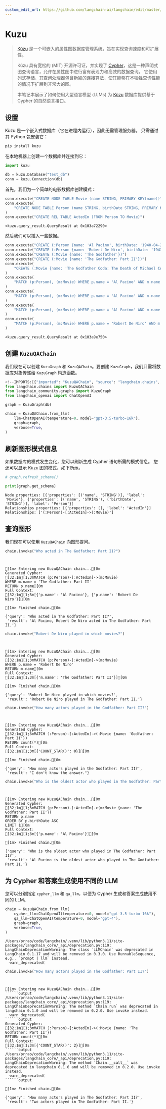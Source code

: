 ```yaml
---
custom_edit_url: https://github.com/langchain-ai/langchain/edit/master/docs/docs/integrations/graphs/kuzu_db.ipynb
---
```

# Kuzu

> [Kùzu](https://kuzudb.com) 是一个可嵌入的属性图数据库管理系统，旨在实现查询速度和可扩展性。
>
> Kùzu 具有宽松的 (MIT) 开源许可证，并实现了 [Cypher](https://en.wikipedia.org/wiki/Cypher_(query_language))，这是一种声明式图查询语言，允许在属性图中进行富有表现力和高效的数据查询。
> 它使用列式存储，其查询处理器包含新颖的连接算法，使其能够在不牺牲查询性能的情况下扩展到非常大的图。
>
> 本笔记本展示了如何使用大型语言模型 (LLMs) 为 [Kùzu](https://kuzudb.com) 数据库提供基于 Cypher 的自然语言接口。

## 设置

Kùzu 是一个嵌入式数据库（它在进程内运行），因此无需管理服务器。
只需通过其 Python 包安装它：

```bash
pip install kuzu
```

在本地机器上创建一个数据库并连接到它：


```python
import kuzu

db = kuzu.Database("test_db")
conn = kuzu.Connection(db)
```

首先，我们为一个简单的电影数据库创建模式：


```python
conn.execute("CREATE NODE TABLE Movie (name STRING, PRIMARY KEY(name))")
conn.execute(
    "CREATE NODE TABLE Person (name STRING, birthDate STRING, PRIMARY KEY(name))"
)
conn.execute("CREATE REL TABLE ActedIn (FROM Person TO Movie)")
```



```output
<kuzu.query_result.QueryResult at 0x103a72290>
```


然后我们可以插入一些数据。


```python
conn.execute("CREATE (:Person {name: 'Al Pacino', birthDate: '1940-04-25'})")
conn.execute("CREATE (:Person {name: 'Robert De Niro', birthDate: '1943-08-17'})")
conn.execute("CREATE (:Movie {name: 'The Godfather'})")
conn.execute("CREATE (:Movie {name: 'The Godfather: Part II'})")
conn.execute(
    "CREATE (:Movie {name: 'The Godfather Coda: The Death of Michael Corleone'})"
)
conn.execute(
    "MATCH (p:Person), (m:Movie) WHERE p.name = 'Al Pacino' AND m.name = 'The Godfather' CREATE (p)-[:ActedIn]->(m)"
)
conn.execute(
    "MATCH (p:Person), (m:Movie) WHERE p.name = 'Al Pacino' AND m.name = 'The Godfather: Part II' CREATE (p)-[:ActedIn]->(m)"
)
conn.execute(
    "MATCH (p:Person), (m:Movie) WHERE p.name = 'Al Pacino' AND m.name = 'The Godfather Coda: The Death of Michael Corleone' CREATE (p)-[:ActedIn]->(m)"
)
conn.execute(
    "MATCH (p:Person), (m:Movie) WHERE p.name = 'Robert De Niro' AND m.name = 'The Godfather: Part II' CREATE (p)-[:ActedIn]->(m)"
)
```



```output
<kuzu.query_result.QueryResult at 0x103a9e750>
```


## 创建 `KuzuQAChain`

我们现在可以创建 `KuzuGraph` 和 `KuzuQAChain`。要创建 `KuzuGraph`，我们只需将数据库对象传递给 `KuzuGraph` 构造函数。


```python
<!--IMPORTS:[{"imported": "KuzuQAChain", "source": "langchain.chains", "docs": "https://python.langchain.com/api_reference/community/chains/langchain_community.chains.graph_qa.kuzu.KuzuQAChain.html", "title": "Kuzu"}, {"imported": "KuzuGraph", "source": "langchain_community.graphs", "docs": "https://python.langchain.com/api_reference/community/graphs/langchain_community.graphs.kuzu_graph.KuzuGraph.html", "title": "Kuzu"}, {"imported": "ChatOpenAI", "source": "langchain_openai", "docs": "https://python.langchain.com/api_reference/openai/chat_models/langchain_openai.chat_models.base.ChatOpenAI.html", "title": "Kuzu"}]-->
from langchain.chains import KuzuQAChain
from langchain_community.graphs import KuzuGraph
from langchain_openai import ChatOpenAI
```


```python
graph = KuzuGraph(db)
```


```python
chain = KuzuQAChain.from_llm(
    llm=ChatOpenAI(temperature=0, model="gpt-3.5-turbo-16k"),
    graph=graph,
    verbose=True,
)
```

## 刷新图形模式信息

如果数据库的模式发生变化，您可以刷新生成 Cypher 语句所需的模式信息。
您还可以显示 Kùzu 图的模式，如下所示。


```python
# graph.refresh_schema()
```


```python
print(graph.get_schema)
```
```output
Node properties: [{'properties': [('name', 'STRING')], 'label': 'Movie'}, {'properties': [('name', 'STRING'), ('birthDate', 'STRING')], 'label': 'Person'}]
Relationships properties: [{'properties': [], 'label': 'ActedIn'}]
Relationships: ['(:Person)-[:ActedIn]->(:Movie)']
```
## 查询图形

我们现在可以使用 `KuzuQAChain` 向图形提问。


```python
chain.invoke("Who acted in The Godfather: Part II?")
```
```output


[1m> Entering new KuzuQAChain chain...[0m
Generated Cypher:
[32;1m[1;3mMATCH (p:Person)-[:ActedIn]->(m:Movie)
WHERE m.name = 'The Godfather: Part II'
RETURN p.name[0m
Full Context:
[32;1m[1;3m[{'p.name': 'Al Pacino'}, {'p.name': 'Robert De Niro'}][0m

[1m> Finished chain.[0m
```


```output
{'query': 'Who acted in The Godfather: Part II?',
 'result': 'Al Pacino, Robert De Niro acted in The Godfather: Part II.'}
```



```python
chain.invoke("Robert De Niro played in which movies?")
```
```output


[1m> Entering new KuzuQAChain chain...[0m
Generated Cypher:
[32;1m[1;3mMATCH (p:Person)-[:ActedIn]->(m:Movie)
WHERE p.name = 'Robert De Niro'
RETURN m.name[0m
Full Context:
[32;1m[1;3m[{'m.name': 'The Godfather: Part II'}][0m

[1m> Finished chain.[0m
```


```output
{'query': 'Robert De Niro played in which movies?',
 'result': 'Robert De Niro played in The Godfather: Part II.'}
```



```python
chain.invoke("How many actors played in the Godfather: Part II?")
```
```output


[1m> Entering new KuzuQAChain chain...[0m
Generated Cypher:
[32;1m[1;3mMATCH (:Person)-[:ActedIn]->(:Movie {name: 'Godfather: Part II'})
RETURN count(*)[0m
Full Context:
[32;1m[1;3m[{'COUNT_STAR()': 0}][0m

[1m> Finished chain.[0m
```


```output
{'query': 'How many actors played in the Godfather: Part II?',
 'result': "I don't know the answer."}
```



```python
chain.invoke("Who is the oldest actor who played in The Godfather: Part II?")
```
```output


[1m> Entering new KuzuQAChain chain...[0m
Generated Cypher:
[32;1m[1;3mMATCH (p:Person)-[:ActedIn]->(m:Movie {name: 'The Godfather: Part II'})
RETURN p.name
ORDER BY p.birthDate ASC
LIMIT 1[0m
Full Context:
[32;1m[1;3m[{'p.name': 'Al Pacino'}][0m

[1m> Finished chain.[0m
```


```output
{'query': 'Who is the oldest actor who played in The Godfather: Part II?',
 'result': 'Al Pacino is the oldest actor who played in The Godfather: Part II.'}
```


## 为 Cypher 和答案生成使用不同的 LLM

您可以分别指定 `cypher_llm` 和 `qa_llm`，以便为 Cypher 生成和答案生成使用不同的 LLM。


```python
chain = KuzuQAChain.from_llm(
    cypher_llm=ChatOpenAI(temperature=0, model="gpt-3.5-turbo-16k"),
    qa_llm=ChatOpenAI(temperature=0, model="gpt-4"),
    graph=graph,
    verbose=True,
)
```
```output
/Users/prrao/code/langchain/.venv/lib/python3.11/site-packages/langchain_core/_api/deprecation.py:119: LangChainDeprecationWarning: The class `LLMChain` was deprecated in LangChain 0.1.17 and will be removed in 0.3.0. Use RunnableSequence, e.g., `prompt | llm` instead.
  warn_deprecated(
```

```python
chain.invoke("How many actors played in The Godfather: Part II?")
```
```output


[1m> Entering new KuzuQAChain chain...[0m
``````output
/Users/prrao/code/langchain/.venv/lib/python3.11/site-packages/langchain_core/_api/deprecation.py:119: LangChainDeprecationWarning: The method `Chain.run` was deprecated in langchain 0.1.0 and will be removed in 0.2.0. Use invoke instead.
  warn_deprecated(
``````output
Generated Cypher:
[32;1m[1;3mMATCH (:Person)-[:ActedIn]->(:Movie {name: 'The Godfather: Part II'})
RETURN count(*)[0m
Full Context:
[32;1m[1;3m[{'COUNT_STAR()': 2}][0m
``````output
/Users/prrao/code/langchain/.venv/lib/python3.11/site-packages/langchain_core/_api/deprecation.py:119: LangChainDeprecationWarning: The method `Chain.__call__` was deprecated in langchain 0.1.0 and will be removed in 0.2.0. Use invoke instead.
  warn_deprecated(
``````output

[1m> Finished chain.[0m
```


```output
{'query': 'How many actors played in The Godfather: Part II?',
 'result': 'Two actors played in The Godfather: Part II.'}
```

